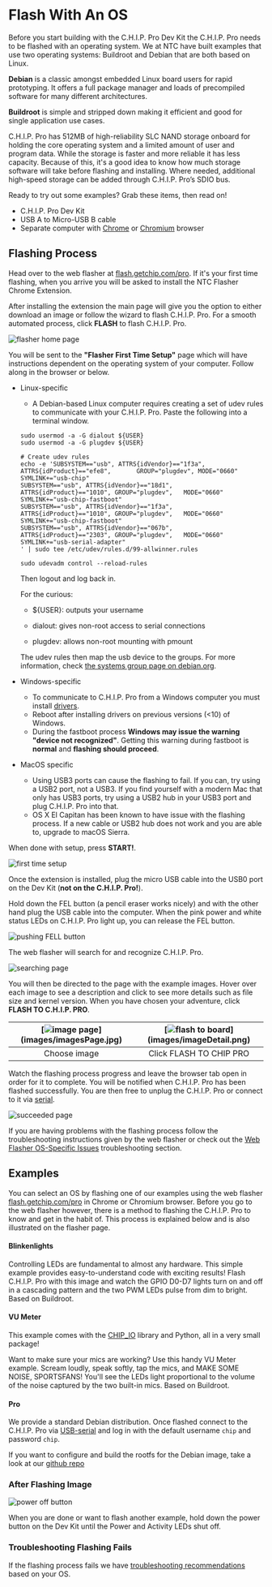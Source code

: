 # Flash With An OS

Before you start building with the C.H.I.P. Pro Dev Kit the C.H.I.P. Pro needs to be flashed with an operating system. We at NTC have built examples that use two operating systems: Buildroot and Debian that are both based on Linux. 

**Debian** is a classic amongst embedded Linux board users for rapid prototyping. It offers a full package manager and loads of precompiled software for many different architectures. 

**Buildroot** is simple and stripped down making it efficient and good for single application use cases. 

C.H.I.P. Pro has 512MB of high-reliability SLC NAND storage onboard for holding the core operating system and a limited amount of user and program data. While the storage is faster and more reliable it has less capacity. Because of this, it's a good idea to know how much storage software will take before flashing and installing. Where needed, additional high-speed storage can be added through C.H.I.P. Pro’s SDIO bus.

Ready to try out some examples? Grab these items, then read on!

 * C.H.I.P. Pro Dev Kit
 * USB A to Micro-USB B cable
 * Separate computer with [Chrome](https://www.google.com/chrome/browser/desktop/index.html) or [Chromium](https://www.chromium.org/getting-involved/download-chromium) browser 


## Flashing Process
Head over to the web flasher at [flash.getchip.com/pro](http://flash.getchip.com/pro). If it's your first time flashing, when you arrive you will be asked to install the NTC Flasher Chrome Extension.

After installing the extension the main page will give you the option to either download an image or follow the wizard to flash C.H.I.P. Pro. For a smooth automated process, click **FLASH** to flash C.H.I.P. Pro.

![flasher home page](/images/main.png)

You will be sent to the **"Flasher First Time Setup"** page which will have instructions dependent on the operating system of your computer. Follow along in the browser or below.

* Linux-specific

	* A Debian-based Linux computer requires creating a set of udev rules to communicate with your C.H.I.P. Pro. Paste the following into a terminal window. 
	
	```shell
	sudo usermod -a -G dialout ${USER}
	sudo usermod -a -G plugdev ${USER}

	# Create udev rules
	echo -e 'SUBSYSTEM=="usb", ATTRS{idVendor}=="1f3a", ATTRS{idProduct}=="efe8", 		GROUP="plugdev", MODE="0660" SYMLINK+="usb-chip"
	SUBSYSTEM=="usb", ATTRS{idVendor}=="18d1", ATTRS{idProduct}=="1010", GROUP="plugdev", 	MODE="0660" SYMLINK+="usb-chip-fastboot"
	SUBSYSTEM=="usb", ATTRS{idVendor}=="1f3a", ATTRS{idProduct}=="1010", GROUP="plugdev", 	MODE="0660" SYMLINK+="usb-chip-fastboot"
	SUBSYSTEM=="usb", ATTRS{idVendor}=="067b", ATTRS{idProduct}=="2303", GROUP="plugdev", 	MODE="0660" SYMLINK+="usb-serial-adapter"
	' | sudo tee /etc/udev/rules.d/99-allwinner.rules

	sudo udevadm control --reload-rules
	```
	
	Then logout and log back in.

	For the curious:

   	- ${USER}: outputs your username
   	
    - dialout: gives non-root access to serial connections
    
    - plugdev: allows non-root mounting with pmount

	The udev rules then map the usb device to the groups. For more information, check [the systems group page on 	debian.org](https://wiki.debian.org/SystemGroups).

* Windows-specific
   
	* To communicate to C.H.I.P. Pro from a Windows computer you must install [drivers](https://s3-us-west-2.amazonaws.com/getchip.com/extension/drivers/windows/InstallDriver2.exe).
   	* Reboot after installing drivers on previous versions (<10) of Windows. 
	* During the fastboot process **Windows may issue the warning "device not recognized"**. Getting this warning during fastboot is **normal** and **flashing should proceed**.
	
* MacOS specific
   	
   	* Using USB3 ports can cause the flashing to fail. If you can, try using a USB2 port, not a USB3. If you find yourself with a modern Mac that only has USB3 ports, try using a USB2 hub in your USB3 port and plug C.H.I.P. Pro into that.
	* OS X El Capitan has been known to have issue with the flashing process. If a new cable or USB2 hub does not work and you are able to, upgrade to macOS Sierra.


When done with setup, press **START!**.

![first time setup](/images/firstsetup.png)

Once the extension is installed, plug the micro USB cable into the USB0 port on the Dev Kit (**not on the C.H.I.P. Pro!**). 

Hold down the FEL button (a pencil eraser works nicely) and with the other hand plug the USB cable into the computer. When the pink power and white status LEDs on C.H.I.P. Pro light up, you can release the FEL button.

![pushing FELL button](/images/pressPlug.jpg)

The web flasher will search for and recognize C.H.I.P. Pro.

![searching page](/images/searchFlash.png) 

You will then be directed to the page with the example images. Hover over each image to see a description and click to see more details such as file size and kernel version. When you have chosen your adventure, click **FLASH TO C.H.I.P. PRO**.

[![image page](/images/imagesPage.png)] (images/imagesPage.jpg) | [![flash to board](/images/imageDetail.png)] (images/imageDetail.png) | 
|:---:|:---:|
| Choose image | Click FLASH TO CHIP PRO |

Watch the flashing process progress and leave the browser tab open in order for it to complete. You will be notified when C.H.I.P. Pro has been flashed successfully. You are then free to unplug the C.H.I.P. Pro or connect to it via [serial](/chip_pro#usb-serial-uart1-connection). 

![succeeded page](/images/flashFinish.png)

If you are having problems with the flashing process follow the troubleshooting instructions given by the web flasher or check out the [Web Flasher OS-Specific Issues](/chip#web-flasher-os-specific-issues) troubleshooting section. 


## Examples

You can select an OS by flashing one of our examples using the web flasher [flash.getchip.com/pro](http://flash.getchip.com/pro) in Chrome or Chromium browser. Before you go to the web flasher however, there is a method to flashing the C.H.I.P. Pro to know and get in the habit of. This process is explained below and is also illustrated on the flasher page.

#### Blinkenlights

Controlling LEDs are fundamental to almost any hardware. This simple example provides easy-to-understand code with exciting results! Flash C.H.I.P. Pro with this image and watch the GPIO D0-D7 lights turn on and off in a cascading pattern and the two PWM LEDs pulse from dim to bright. Based on Buildroot.

#### VU Meter

This example comes with the [CHIP_IO](https://github.com/xtacocorex/CHIP_IO) library and Python, all in a very small package! 

Want to make sure your mics are working? Use this handy VU Meter example. Scream loudly, speak softly, tap the mics, and MAKE SOME NOISE, SPORTSFANS! You'll see the LEDs light proportional to the volume of the noise captured by the two built-in mics. Based on Buildroot.

#### Pro

We provide a standard Debian distribution. Once flashed connect to the C.H.I.P. Pro via [USB-serial](/chip_pro_devkit#usb-serial-uart1-connection) and log in with the default username `chip` and password `chip`.

If you want to configure and build the rootfs for the Debian image, take a look at our [github repo](https://github.com/NextThingCo/chip-os-pro)

### After Flashing Image

![power off button](/images/poweroffB.gif)

When you are done or want to flash another example, hold down the power button on the Dev Kit until the Power and Activity LEDs shut off.

### Troubleshooting Flashing Fails

If the flashing process fails we have [troubleshooting recommendations](/chip#web-flasher-os-specific-issues) based on your OS. 